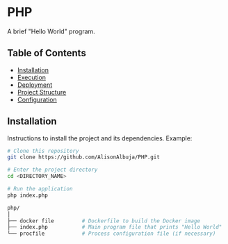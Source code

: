 # PHP

A brief "Hello World" program.

## Table of Contents

- [Installation](#installation)
- [Execution](#execution)
- [Deployment](#deployment)
- [Project Structure](#project-structure)
- [Configuration](#configuration)

## Installation

Instructions to install the project and its dependencies. Example:

```bash
# Clone this repository
git clone https://github.com/AlisonAlbuja/PHP.git

# Enter the project directory
cd <DIRECTORY_NAME>

# Run the application
php index.php

php/
│
├── docker file         # Dockerfile to build the Docker image
├── index.php           # Main program file that prints "Hello World"
└── procfile            # Process configuration file (if necessary)
